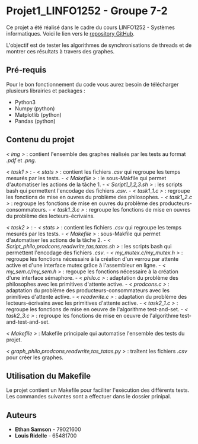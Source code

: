 # Projet1_LINFO1252 - Groupe 7-2

Ce projet a été réalisé dans le cadre du cours LINFO1252 - Systèmes informatiques. Voici le lien vers le [repository GitHub](https://github.com/EthSamson/Projet1_LINFO1252).

L'objectif est de tester les algorithmes de synchronisations de threads et de montrer ces résultats à travers des graphes.

## Pré-requis

Pour le bon fonctionnement du code vous aurez besoin de télécharger plusieurs librairies et packages :

- Python3
- Numpy (python)
- Matplotlib (python)
- Pandas (python)

## Contenu du projet

*< img >* : contient l'ensemble des graphes réalisés par les tests au format *.pdf* et *.png*.

*< task1 >* :
    - *< stats >* : contient les fichiers *.csv* qui regroupe les temps mesurés par les tests.
    - *< Makefile >* : le sous-Makfile qui permet d'automatiser les actions de la tâche 1.
    - *< Script1_1,2,3.sh >* : les scripts bash qui permettent l'encodage des fichiers *.csv*.
    - *< task1_1.c >* : regroupe les fonctions de mise en ouvres du problème des philosophes.
    - *< task1_2.c >* : regroupe les fonctions de mise en ouvres du problème des producteurs-consommateurs.
    - *< task1_3.c >* : regroupe les fonctions de mise en ouvres du problème des lecteurs-écrivains.

*< task2 >* :
    - *< stats >* : contient les fichiers *.csv* qui regroupe les temps mesurés par les tests.
    - *< Makefile >* : sous-Makfile qui permet d'automatiser les actions de la tâche 2.
    - *< Script_philo,prodcons,readwrite,tas,tatas.sh >* : les scripts bash qui permettent l'encodage des fichiers *.csv*.
    - *< my_mutex.c/my_mutex.h >* : regroupe les fonctions nécessaire à la création d'un verrou par attente active et d'une interface mutex grâce à l'assembleur en ligne.
    - *< my_sem.c/my_sem.h >* :  regoupe les fonctions nécessaire à la création d'une interface sémaphore.
    - *< philo.c >* : adaptation du problème des philosophes avec les primitives d'attente active.
    - *< prodcons.c >* : adaptation du problème des producteurs-consommateurs avec les primitives d'attente active.
    - *< readwrite.c >* : adaptation du problème des lecteurs-écrivains avec les primitives d'attente active.
    - *< task2_1.c >* : regroupe les fonctions de mise en oeuvre de l'algorithme test-and-set.
    - *< task2_3.c >* : regroupe les fonctions de mise en oeuvre de l'algorithme test-and-test-and-set.

*< Makefile >* : Makefile principale qui automatise l'ensemble des tests du projet.

*< graph_philo,prodcons,readwrite,tas_tatas.py >* : traîtent les fichiers *.csv* pour créer les graphes.


## Utilisation du Makefile

Le projet contient un Makefile pour faciliter l'exécution des différents tests.
Les commandes suivantes sont a effectuer dans le dossier prinipal.

### 


## Auteurs

- **Ethan Samson** - 79021600
- **Louis Ridelle** - 65481700